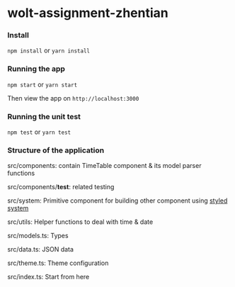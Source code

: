 # wolt-assignment-zhentian

### Install

`npm install` or `yarn install`

### Running the app

`npm start` or `yarn start`

Then view the app on `http://localhost:3000`

### Running the unit test

`npm test` or `yarn test`

### Structure of the application

src/components: contain TimeTable component & its model parser functions

src/components/**test**: related testing

src/system: Primitive component for building other component using [styled system](https://styled-system.com/)

src/utils: Helper functions to deal with time & date

src/models.ts: Types

src/data.ts: JSON data

src/theme.ts: Theme configuration

src/index.ts: Start from here
